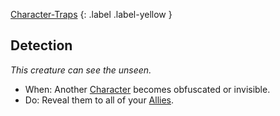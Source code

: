 [Character-Traps](Game/Core/Character-Traps)
{: .label .label-yellow }
## Detection
*This creature can see the unseen.*

* When: Another [Character](Game/Core/Terminology#Character) becomes obfuscated or invisible.
* Do: Reveal them to all of your [Allies](Game/Core/Terminology#Ally).